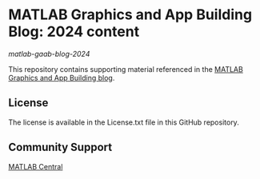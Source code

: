 # MATLAB Graphics and App Building Blog: 2024 content
_matlab-gaab-blog-2024_

This repository contains supporting material referenced in the [MATLAB Graphics and App Building blog](https://blogs.mathworks.com/graphics-and-apps/). 

## License
The license is available in the License.txt file in this GitHub repository.

## Community Support
[MATLAB Central](https://www.mathworks.com/matlabcentral/)
